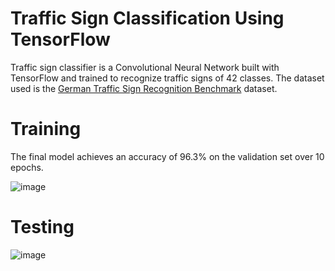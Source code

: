 # Traffic Sign Classification Using TensorFlow
Traffic sign classifier is a Convolutional Neural Network built with TensorFlow and trained to recognize traffic signs of 42 classes. The dataset used is the [German Traffic Sign Recognition Benchmark](https://www.kaggle.com/datasets/meowmeowmeowmeowmeow/gtsrb-german-traffic-sign?resource=download) dataset.

# Training
The final model achieves an accuracy of 96.3% on the validation set over 10 epochs.

![image](https://user-images.githubusercontent.com/54071169/179534728-5e6d8be7-1262-4024-89b0-47c237224897.png)

# Testing
![image](https://user-images.githubusercontent.com/54071169/179534845-20488720-e7e0-4275-bdf6-12f5bc5329ef.png)
